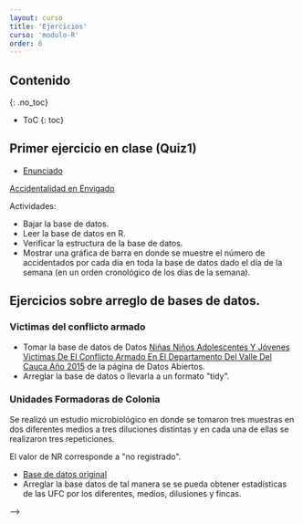 ```yaml
---
layout: curso
title: 'Ejercicios'
curso: 'modulo-R'
order: 6
---
```







## Contenido
{: .no_toc}

* ToC
{: toc}

## Primer ejercicio en clase (Quiz1)

 - [Enunciado](./talleres/taller1.xlsx)







[Accidentalidad en Envigado](https://www.datos.gov.co/Transporte/Accidentalidad-Envigado-2016-2017-y-Primer-Semestr/t5sw-amxr)

  Actividades:

  - Bajar la base de datos.
  - Leer la base de datos en R.
  - Verificar la estructura de la base de datos.
  - Mostrar una gráfica de barra en donde se muestre el número
    de accidentados por cada día en toda la base de datos dado
    el día de la semana (en un orden cronológico de los días de la semana).





## Ejercicios sobre arreglo de bases de datos.

### Victimas del conflicto armado

 - Tomar la base de datos de Datos [Niñas Niños Adolescentes Y Jóvenes Victimas De El Conflicto Armado En El Departamento Del Valle Del Cauca Año 2015](https://www.datos.gov.co/Inclusi-n-Social-y-Reconciliaci-n/Datos-Ni-as-Ni-os-Adolescentes-Y-J-venes-Victimas-/v22z-nkau) de la
 página de Datos Abiertos.
 - Arreglar la base de datos o llevarla a un formato "tidy".

### Unidades Formadoras de Colonia

Se realizó un estudio microbiológico en donde se tomaron tres
muestras en dos diferentes medios a tres diluciones distintas y
en cada una de ellas se realizaron tres repeticiones.

El valor de NR corresponde a "no registrado".


 - [Base de datos original](./dbs/ejercicio2.csv)
 - Arreglar la base datos de tal manera se se pueda obtener
   estadísticas de las UFC por los diferentes, medios,
   dilusiones y fincas.

-->
